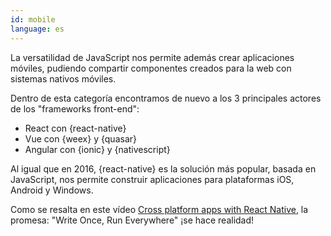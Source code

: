 ```yaml
---
id: mobile  
language: es
---
```


La versatilidad de JavaScript nos permite además crear aplicaciones móviles, pudiendo compartir componentes creados para la web con sistemas nativos móviles.

Dentro de esta categoría encontramos de nuevo a los 3 principales actores de los "frameworks front-end":

* React con {react-native}
* Vue con {weex} y {quasar}
* Angular con {ionic} y {nativescript}

Al igual que en 2016, {react-native} es la solución más popular, basada en JavaScript, nos permite construir aplicaciones para plataformas iOS, Android y Windows.

Como se resalta en este vídeo [Cross platform apps with React Native](https://www.youtube.com/watch?v=1cI-978DHaA), la promesa: "Write Once, Run Everywhere" ¡se hace realidad!

